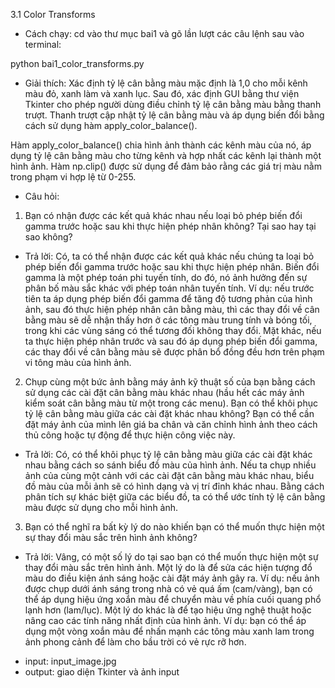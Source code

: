 3.1 Color Transforms

- Cách chạy: cd vào thư mục bai1 và gõ lần lượt các câu lệnh sau vào terminal:

python bai1_color_transforms.py


- Giải thích: 
Xác định tỷ lệ cân bằng màu mặc định là 1,0 cho mỗi kênh màu đỏ, xanh làm và xanh lục. Sau đó, xác định GUI bằng thư viện Tkinter cho phép người dùng điều chỉnh tỷ lệ cân bằng màu bằng thanh trượt. Thanh trượt cập nhật tỷ lệ cân bằng màu và áp dụng biến đổi bằng cách sử dụng hàm apply_color_balance().

Hàm apply_color_balance() chia hình ảnh thành các kênh màu của nó, áp dụng tỷ lệ cân bằng màu cho từng kênh và hợp nhất các kênh lại thành một hình ảnh. Hàm np.clip() được sử dụng để đảm bảo rằng các giá trị màu nằm trong phạm vi hợp lệ từ 0-255.

- Câu hỏi:
1. Bạn có nhận được các kết quả khác nhau nếu loại bỏ phép biến đổi gamma trước hoặc sau khi thực hiện phép nhân không? Tại sao hay tại sao không?
+ Trả lời: Có, ta có thể nhận được các kết quả khác nếu chúng ta loại bỏ phép biến đổi gamma trước hoặc sau khi thực hiện phép nhân. Biến đổi gamma là một phép toán phi tuyến tính, do đó, nó ảnh hưởng đến sự phân bố màu sắc khác với phép toán nhân tuyến tính. Ví dụ: nếu trước tiên ta áp dụng phép biến đổi gamma để tăng độ tương phản của hình ảnh, sau đó thực hiện phép nhân cân bằng màu, thì các thay đổi về cân bằng màu sẽ dễ nhận thấy hơn ở các tông màu trung tính và bóng tối, trong khi các vùng sáng có thể tương đối không thay đổi. Mặt khác, nếu ta thực hiện phép nhân trước và sau đó áp dụng phép biến đổi gamma, các thay đổi về cân bằng màu sẽ được phân bổ đồng đều hơn trên phạm vi tông màu của hình ảnh.

2. Chụp cùng một bức ảnh bằng máy ảnh kỹ thuật số của bạn bằng cách sử dụng các cài đặt cân bằng màu khác nhau (hầu hết các máy ảnh kiểm soát cân bằng màu từ một trong các menu). Bạn có thể khôi phục tỷ lệ cân bằng màu giữa các cài đặt khác nhau không? Bạn có thể cần đặt máy ảnh của mình lên giá ba chân và căn chỉnh hình ảnh theo cách thủ công hoặc tự động để thực hiện công việc này.
+ Trả lời: Có, có thể khôi phục tỷ lệ cân bằng màu giữa các cài đặt khác nhau bằng cách so sánh biểu đồ màu của hình ảnh. Nếu ta chụp nhiều ảnh của cùng một cảnh với các cài đặt cân bằng màu khác nhau, biểu đồ màu của mỗi ảnh sẽ có hình dạng và vị trí đỉnh khác nhau. Bằng cách phân tích sự khác biệt giữa các biểu đồ, ta có thể ước tính tỷ lệ cân bằng màu được sử dụng cho mỗi hình ảnh.

3. Bạn có thể nghĩ ra bất kỳ lý do nào khiến bạn có thể muốn thực hiện một sự thay đổi màu sắc trên hình ảnh không?
+ Trả lời: Vâng, có một số lý do tại sao bạn có thể muốn thực hiện một sự thay đổi màu sắc trên hình ảnh. Một lý do là để sửa các hiện tượng đổ màu do điều kiện ánh sáng hoặc cài đặt máy ảnh gây ra. Ví dụ: nếu ảnh được chụp dưới ánh sáng trong nhà có vẻ quá ấm (cam/vàng), bạn có thể áp dụng hiệu ứng xoắn màu để chuyển màu về phía cuối quang phổ lạnh hơn (lam/lục). Một lý do khác là để tạo hiệu ứng nghệ thuật hoặc nâng cao các tính năng nhất định của hình ảnh. Ví dụ: bạn có thể áp dụng một vòng xoắn màu để nhấn mạnh các tông màu xanh lam trong ảnh phong cảnh để làm cho bầu trời có vẻ rực rỡ hơn.

- input: input_image.jpg
- output: giao diện Tkinter và ảnh input

